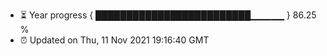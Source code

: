 - ⏳ Year progress { █████████████████████████▁▁▁▁▁ } 86.25 %
- ⏰ Updated on Thu, 11 Nov 2021 19:16:40 GMT

